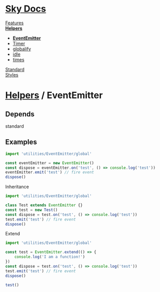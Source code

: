 <!--- This EventEmitter was auto-generated using "npx sky readme build" --> 

# [Sky Docs](/README.md)

[Features](../../features/Features.md)   
**[Helpers](../../helpers/Helpers.md)**   
* **[EventEmitter](../../helpers/EventEmitter/EventEmitter.md)**
* [Timer](../../helpers/Timer/Timer.md)
* [globalify](../../helpers/globalify/globalify.md)
* [idle](../../helpers/idle/idle.md)
* [times](../../helpers/times/times.md)
  
[Standard](../../standard/Standard.md)   
[Styles](../../styles/Styles.md)   

# [Helpers](../../helpers/Helpers.md) / EventEmitter

## Depends

standard   

## Examples

```typescript
import 'utilities/EventEmitter/global'

const eventEmitter = new EventEmitter()
const dispose = eventEmitter.on('test', () => console.log('test'))
eventEmitter.emit('test') // fire event
dispose()

```

Inheritance

```typescript
import 'utilities/EventEmitter/global'

class Test extends EventEmitter {}
const test = new Test()
const dispose = test.on('test', () => console.log('test'))
test.emit('test') // fire event
dispose()

```

Extend

```typescript
import 'utilities/EventEmitter/global'

const test = EventEmitter.extend(() => {
    console.log('I am a function!')
})
const dispose = test.on('test', () => console.log('test'))
test.emit('test') // fire event
dispose()

test()

```